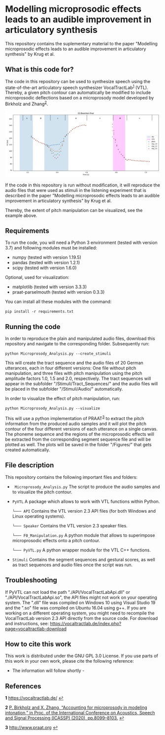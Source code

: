 # Modelling microprosodic effects leads to an audible improvement in articulatory synthesis
This repository contains the suplementary material to the paper "Modelling microprosodic effects leads to an audible improvement in articulatory synthesis" by Krug et al. 


## What is this code for?
The code in this repository can be used to synthesize speech using the state-of-the-art articulatory speech synthesizer VocalTractLab<sup id="a1">[1](#f1)</sup> (VTL). Thereby, a given pitch contour can automatically be modified to include microprosodic deflections based on a microprosody model developed by Birkholz and Zhang<sup id="a2">[2](#f2)</sup>.

![Screenshot Target Optimizer 2.0](Examples/F0_02-Bewirken-final.png)

If the code in this repository is run without modification, it will reproduce the audio files that were used as stimuli in the listening experiment that is described in the paper "Modelling microprosodic effects leads to an audible improvement in articulatory synthesis" by Krug et al.

Thereby, the extent of pitch manipulation can be visualized, see the example above.


## Requirements
To run the code, you will need a Python 3 environment (tested with version 3.7) and following modules must be installed:
- numpy    (tested with version 1.19.5)
- pandas   (tested with version 1.2.1)
- scipy    (tested with version 1.6.0)

Optional, used for visualization:
- matplotlib        (tested with version 3.3.3)
- praat-parselmouth (tested with version 0.3.3)

You can install all these modules with the command:

``pip install -r requirements.txt``

## Running the code
In order to reproduce the plain and manipulated audio files, download this repository and navigate to the corresponding folder. Subsequently run:

``python Microprosody_Analysis.py --create_stimuli``

This will create the tract sequence and the audio files of 20 German utterances, each in four different versions: One file without pitch manipulation, and three files with pitch manipulation using the pitch amplitude factors 1.0, 1.5 and 2.0, respectively. The tract sequences will appear in the subfolder "/Stimuli/Tract_Sequences/" and the audio files will be placed in the subfolder "/Stimuli/Audio/" automatically.

In order to visualize the effect of pitch manipulation, run:

``python Microprosody_Analysis.py --visualize``

This will use a python implementation of PRAAT<sup id="a3">[3](#f3)</sup> to extract the pitch information from the produced audio samples and it will plot the pitch contour of the four different versions of each utterance on a single canvas. The phoneme sequence and the regions of the microprosodic effects will be extracted from the corresponding segment sequence file and will be plotted as well. The plots will be saved in the folder "/Figures/" that gets created automatically.


## File description

This repository contains the following important files and folders:
- `` Microprosody_Analysis.py`` The script to produce the audio samples and to visualize the pitch contour.
- ```PyVTL``` A package which allows to work with VTL functions within Python.

  ```└─── API``` Contains the VTL version 2.3 API files (for both Windows and Linux operating systems).
  
  ```└─── Speaker``` Contains the VTL version 2.3 speaker files.
  
  ```└─── F0_Manipulation.py``` A python module that allows to superimpose microprosodic effects onto a pitch contour.
  
  ```└─── PyVTL.py``` A python wrapper module for the VTL C++ functions.
  
- ```Stimuli``` Contains the segment sequences and gestural scores, as well as tract sequences and audio files once the script was run.

## Troubleshooting

If PyVTL can not load the path "./API/VocalTractLabApi.dll" or "./API/VocalTractLabApi.so", the API files might not work on your operating system. The ".dll" file was compiled on Windows 10 using Visual Studio 19 and the ".so" file was compiled on Ubuntu 16.04 using g++. If you are working on a different operating system, you might need to recompile the VocalTractLab version 2.3 API directly from the source code. For download and instructions, see: https://vocaltractlab.de/index.php?page=vocaltractlab-download



## How to cite this work

This work is distributed under the GNU GPL 3.0 License. If you use parts of this work in your own work, please cite the following reference:

- The information will follow shortly -

## References
<b id="f1">1</b> https://vocaltractlab.de/ [↩](#a1)

<b id="f2">2</b> [P. Birkholz and X. Zhang, “Accounting for microprosody in modeling  intonation,”  in Proc. of the International Conference on Acoustics, Speech and Signal Processing (ICASSP) (2020), pp.8099–8103.](https://vocaltractlab.de/publications/birkholz-2020-icassp.pdf) [↩](#a2)

<b id="f3">3</b> http://www.praat.org [↩](#a3)
